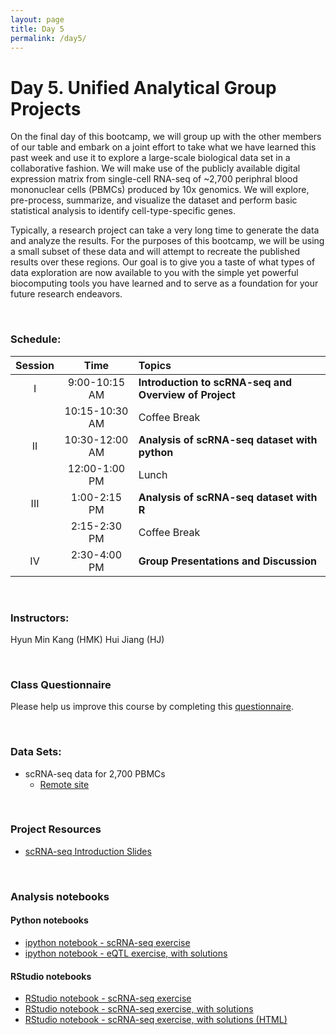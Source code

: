 ```yaml
---
layout: page
title: Day 5
permalink: /day5/
---
```


# Day 5.  Unified Analytical Group Projects 
On the final day of this bootcamp, we will group up with the other
members of our table and embark on a joint effort to take what we have
learned this past week and use it to explore a large-scale biological
data set in a collaborative fashion. We will make use of the publicly
available digital expression matrix from single-cell RNA-seq of ~2,700 periphral blood
mononuclear cells (PBMCs) produced by 10x genomics.
We will explore, pre-process, summarize, and visualize the dataset and
perform basic statistical analysis to identify cell-type-specific genes.

Typically, a research project can take a very long time to generate the data and analyze the results. For the purposes of this bootcamp, we will be using a small subset of these data and will attempt to recreate the published results over these regions. Our goal is to give you a taste of what types of data exploration are now available to you with the simple yet powerful biocomputing tools you have learned and to serve as a foundation for your future research endeavors. 

<br>

### Schedule:

| Session | Time             | Topics                                                 |  
| :-----: |:----------------:| :------------------------------------------------------|  
| I       | 9:00-10:15 AM    | **Introduction to scRNA-seq and Overview of Project**  |  
|         | 10:15-10:30 AM   | Coffee Break                                           |   
| II      | 10:30-12:00 AM   | **Analysis of scRNA-seq dataset with python**          |   
|         | 12:00-1:00 PM    | Lunch                                                  |  
| III     | 1:00-2:15 PM     | **Analysis of scRNA-seq dataset with R**               |  
|         | 2:15-2:30 PM     | Coffee Break                                           |  
| IV      | 2:30-4:00 PM     | **Group Presentations and Discussion**                 |  

<br>

### Instructors:
Hyun Min Kang (HMK)
Hui Jiang (HJ)

<br>

### Class Questionnaire
Please help us improve this course by completing this [questionnaire](https://docs.google.com/forms/d/e/1FAIpQLSfmDfrcAyPo3l2NkuVN-xHvM-OeGgRh0bm3xdfzF5JLUEKIhQ/viewform).

<br>

### Data Sets:
- scRNA-seq data for 2,700 PBMCs
  - [Remote site](https://s3-us-west-2.amazonaws.com/10x.files/samples/cell/pbmc3k/pbmc3k_filtered_gene_bc_matrices.tar.gz)

<br>

### Project Resources
- [scRNA-seq Introduction Slides](../class-material/slides_day5_overview.pdf)

<br>

### Analysis notebooks

#### Python notebooks 
- [ipython notebook - scRNA-seq exercise](https://colab.research.google.com/drive/1QWpNnbjyJrmNks4J71hkwQQAUVAvZA-S#scrollTo=R-E10hIyci5B)
- [ipython notebook - eQTL exercise, with
  solutions](https://colab.research.google.com/drive/10toqlqt1HYluzFLVW5a13cWzbWoXBuob)
  
#### RStudio notebooks

- [RStudio notebook - scRNA-seq
  exercise](../class-material/bioboot_2019_day5_problems.Rmd)
- [RStudio notebook - scRNA-seq exercise, with
  solutions](../class-material/bioboot_2019_day5_solutions.Rmd)  
- [RStudio notebook - scRNA-seq exercise, with solutions (HTML)](../class-material/bioboot_2019_day5_solutions.html)    



